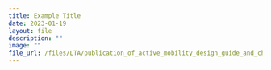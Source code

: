 ```yaml
---
title: Example Title
date: 2023-01-19
layout: file
description: ""
image: ""
file_url: /files/LTA/publication_of_active_mobility_design_guide_and_checklist_for_development_submissions_v1.pdf
---
```

